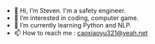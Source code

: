 - 👋 Hi, I’m Steven. I'm a safety engineer.
- 👀 I’m interested in coding, computer game.
- 🌱 I’m currently learning Python and NLP.
- 📫 How to reach me : caoxiaoyu321@yeah.net

<!---
nonoback1/nonoback1 is a ✨ special ✨ repository because its `README.md` (this file) appears on your GitHub profile.
You can click the Preview link to take a look at your changes.
--->
